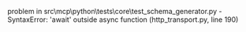 problem in src\mcp\python\tests\core\test_schema_generator.py - SyntaxError: 'await' outside async function (http_transport.py, line 190)
